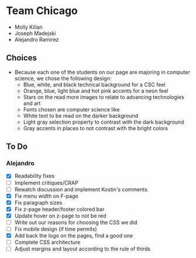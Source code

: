 # Team Chicago
- Molly Kilian
- Joseph Madejski
- Alejandro Ramirez

## Choices
- Because each one of the students on our page are majoring in computer science, we chose the following design:
	- Blue, white, and black technical background for a CSC feel
	- Orange, blue, light blue and hot pink accents for a neon feel
	- Stars on the read more images to relate to advancing technologies and art
	- Fonts chosen are computer science like
	- White text to be read on the darker background
	- Light gray selection property to contrast with the dark background
	- Gray accents in places to not contrast with the bright colors

## To Do
### Alejandro
- [x] Readability fixes
- [ ] Implement critiques/CRAP
- [ ] Rewatch discussion and implement Kostin's comments
- [x] Fix menu width on F-page
- [x] Fix paragraph sizes
- [x] Fix z-page header/footer colored bar
- [x] Update hover on z-page to not be red
- [ ] Write out our reasons for choosing the CSS we did
- [ ] Fix mobile design (if time permits)
- [x] Add back the logo on the pages, find a good one
- [ ] Complete CSS architecture
- [ ] Adjust margins and layout according to the rule of thirds
